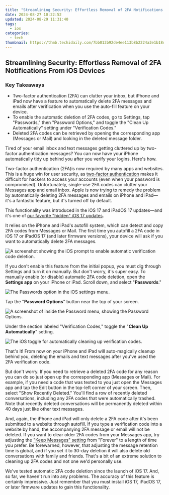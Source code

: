 ```yaml
---
title: "Streamlining Security: Effortless Removal of 2FA Notifications From iOS Devices"
date: 2024-08-27 10:22:52
updated: 2024-08-29 11:31:40
tags:
  - ios
categories:
  - tech
thumbnail: https://thmb.techidaily.com/7bb012b92de4ee113b8b2224a3e1b18d05f55b62d2c42b5ff5a9529a6741acc4.jpg
---
```


## Streamlining Security: Effortless Removal of 2FA Notifications From iOS Devices

### Key Takeaways

* Two-factor authentication (2FA) can clutter your inbox, but iPhone and iPad now have a feature to automatically delete 2FA messages and emails after verification when you use the auto-fill feature on your device.
* To enable the automatic deletion of 2FA codes, go to Settings, tap "Passwords," then "Password Options," and toggle the "Clean Up Automatically" setting under "Verification Codes."
* Deleted 2FA codes can be retrieved by opening the corresponding app (Messages or Mail) and looking in the deleted message folder.

 Tired of your email inbox and text messages getting cluttered up by two-factor authentication messages? You can now have your iPhone automatically tidy up behind you after you verify your logins. Here's how.

 Two-factor authentication (2FA)is now required by many apps and websites. This is a huge win for user security, as [two-factor authentication](https://extra-approaches.techidaily.com/updated-premiere-visionary-film-glimpses/) makes it difficult for hackers to access your accounts (even when your password is compromised). Unfortunately, single-use 2FA codes can clutter your Messages app and email inbox. Apple is now trying to remedy the problem by automatically deleting 2FA messages and emails on iPhone and iPad—it's a fantastic feature, but it's turned off by default.

 This functionality was introduced in the iOS 17 and iPadOS 17 updates—and it's one of [our favorite "hidden" iOS 17 updates](https://facebook-clips.techidaily.com/in-2024-facebook-insights-how-to-use-it-for-beginners-easily/).

 It relies on the iPhone and iPad's autofill system, which can detect and copy 2FA codes from Messages or Mail. The first time you autofill a 2FA code in iOS 17 or iPadOS 17 (and later firmware versions), your device will ask if you want to automatically delete 2FA messages.

![A screenshot showing the iOS prompt to enable automatic verification code deletion.](https://static1.howtogeekimages.com/wordpress/wp-content/uploads/2023/09/iphone2faautodelete1.jpg) 

 If you don't enable this feature from the initial popup, you must dig through Settings and turn it on manually. But don't worry, it's super easy. To manually enable (or disable) automatic 2FA code deletion, open the **Settings app** on your iPhone or iPad. Scroll down, and select "**Passwords**."

![The Passwords option in the iOS settings menu.](https://static1.howtogeekimages.com/wordpress/wp-content/uploads/2023/09/iphone2faautodelete2.jpg) 

 Tap the "**Password Options**" button near the top of your screen.

![A screenshot of inside the Password menu, showing the Password Options.](https://static1.howtogeekimages.com/wordpress/wp-content/uploads/2023/09/iphone2faautodelete3.jpg) 

 Under the section labeled "Verification Codes," toggle the "**Clean Up Automatically**" setting.

![The iOS toggle for automatically cleaning up verification codes.](https://static1.howtogeekimages.com/wordpress/wp-content/uploads/2023/09/iphone2faautodelete4.jpg) 

 That's it! From now on your iPhone and iPad will auto-magically cleanup behind you, deleting the emails and text messages after you've used the 2FA verification code.

 But don't worry. If you need to retrieve a deleted 2FA code for any reason you can do so just open up the corresponding app (Messages or Mail). For example, if you need a code that was texted to you just open the Messages app and tap the Edit button in the top-left corner of your screen. Then, select "Show Recently Deleted." You'll find a row of recently deleted conversations, including any 2FA codes that were automatically trashed. Note that recently deleted conversations will be permanently deleted within 40 days just like other text messages.

 And, again, the iPhone and iPad will only delete a 2FA code after it's been submitted to a website through autofill. If you type a verification code into a website by hand, the accompanying 2FA message or email will not be deleted. If you want to clear older 2FA codes from your Messages app, try adjusting the ["Keep Messages" setting](https://easy-unlock-android.techidaily.com/in-2024-how-to-unlock-a-network-locked-poco-x6-phone-by-drfone-android/) from "Forever" to a length of time you prefer. Be forewarned, however, that adjusting the message retention time is global, and if you set it to 30-day deletion it will also delete old conversations with family and friends. That's a bit of an extreme solution to cleaning up 2FA codes and not one we'd personally use.

 We've tested automatic 2FA code deletion since the launch of iOS 17\. And, so far, we haven't run into any problems. The accuracy of this feature is certainly impressive. Just remember that you must install iOS 17, iPadOS 17, or later firmware updates to gain this functionality.

<ins class="adsbygoogle"
     style="display:block"
     data-ad-format="autorelaxed"
     data-ad-client="ca-pub-7571918770474297"
     data-ad-slot="1223367746"></ins>



<ins class="adsbygoogle"
     style="display:block"
     data-ad-client="ca-pub-7571918770474297"
     data-ad-slot="8358498916"
     data-ad-format="auto"
     data-full-width-responsive="true"></ins>
